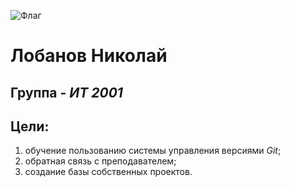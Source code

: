 ![Флаг](https://i.ebayimg.com/thumbs/images/g/jLsAAOSwHnFV6Gx3/s-l140.jpg)

# Лобанов Николай
## Группа - *ИТ 2001*

## Цели:  
1. обучение пользованию системы управления версиями *Git*;  
2. обратная связь с преподавателем;  
3. создание базы собственных проектов.

